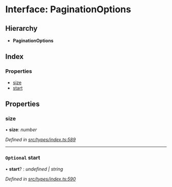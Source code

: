 # Interface: PaginationOptions

## Hierarchy

* **PaginationOptions**

## Index

### Properties

* [size](paginationoptions.md#size)
* [start](paginationoptions.md#optional-start)

## Properties

###  size

• **size**: *number*

*Defined in [src/types/index.ts:589](https://github.com/PolymathNetwork/polymesh-sdk/blob/44d12f59/src/types/index.ts#L589)*

___

### `Optional` start

• **start**? : *undefined | string*

*Defined in [src/types/index.ts:590](https://github.com/PolymathNetwork/polymesh-sdk/blob/44d12f59/src/types/index.ts#L590)*
